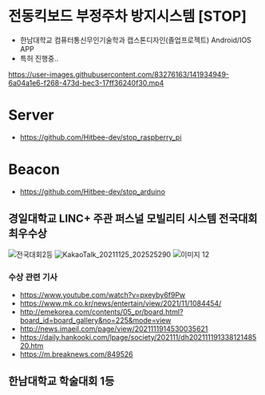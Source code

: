 # 전동킥보드 부정주차 방지시스템 [STOP]

- 한남대학교 컴퓨터통신무인기술학과 캡스톤디자인(졸업프로젝트) Android/IOS APP
- 특허 진행중..


https://user-images.githubusercontent.com/83276163/141934949-6a04a1e6-f268-473d-bec3-17ff36240f30.mp4


# Server
 - https://github.com/Hitbee-dev/stop_raspberry_pi

# Beacon
 - https://github.com/Hitbee-dev/stop_arduino

## 경일대학교 LINC+ 주관 퍼스널 모빌리티 시스템 전국대회 최우수상
 ![전국대회2등](https://user-images.githubusercontent.com/83276163/142604759-2da52a43-215e-40a3-859a-8a1661dd581f.jpg)
 ![KakaoTalk_20211125_202525290](https://user-images.githubusercontent.com/83276163/143433238-586c1726-16fb-4f60-bddb-cde447388fa9.jpg)
 ![이미지 12](https://user-images.githubusercontent.com/83276163/143434266-0198227b-a3e8-4191-805e-ace3331c8632.png)

### 수상 관련 기사
- https://www.youtube.com/watch?v=pxeyby6f9Pw
- https://www.mk.co.kr/news/entertain/view/2021/11/1084454/
- http://emekorea.com/contents/05_pr/board.html?board_id=board_gallery&no=225&mode=view
- http://news.imaeil.com/page/view/2021111914530035621
- https://daily.hankooki.com/lpage/society/202111/dh20211119133812148520.htm
- https://m.breaknews.com/849526

## 한남대학교 학술대회 1등
